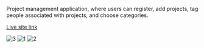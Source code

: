 <p>
Project management application, where users can register, add projects, tag people associated with projects, and choose categories.
</p>

<a href="https://thedojosite-49b9f.web.app/">Live site link</a>


![3](https://user-images.githubusercontent.com/108990517/222898568-b613e93a-9235-4dd9-9de6-d16f28d97d9f.png)
![1](https://user-images.githubusercontent.com/108990517/222898602-87532fd2-72df-47db-9a1a-224c57c924da.png)
![2](https://user-images.githubusercontent.com/108990517/222898604-37b838b7-c8f9-44e4-88f7-236aa1e2963f.png)
